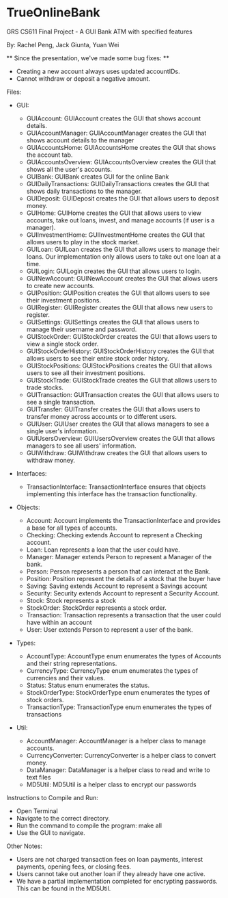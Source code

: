 # TrueOnlineBank
GRS CS611 Final Project - A GUI Bank ATM with specified features

By: Rachel Peng, Jack Giunta, Yuan Wei

** Since the presentation, we've made some bug fixes: **
- Creating a new account always uses updated accountIDs.
- Cannot withdraw or deposit a negative amount.

Files:
- GUI:
    - GUIAccount: GUIAccount creates the GUI that shows account details.
    - GUIAccountManager: GUIAccountManager creates the GUI that shows account details to the manager
    - GUIAccountsHome: GUIAccountsHome creates the GUI that shows the account tab.
    - GUIAccountsOverview: GUIAccountsOverview creates the GUI that shows all the user's accounts.
    - GUIBank: GUIBank creates GUI for the online Bank
    - GUIDailyTransactions: GUIDailyTransactions creates the GUI that shows daily transactions to the manager.
    - GUIDeposit: GUIDeposit creates the GUI that allows users to deposit money.
    - GUIHome: GUIHome creates the GUI that allows users to view accounts, take out loans, invest, and manage accounts (if user is a manager).
    - GUIInvestmentHome: GUIInvestmentHome creates the GUI that allows users to play in the stock market.
    - GUILoan: GUILoan creates the GUI that allows users to manage their loans. Our implementation only allows users to take out one loan at a time.
    - GUILogin: GUILogin creates the GUI that allows users to login.
    - GUINewAccount: GUINewAccount creates the GUI that allows users to create new accounts.
    - GUIPosition: GUIPosition creates the GUI that allows users to see their investment positions.
    - GUIRegister: GUIRegister creates the GUI that allows new users to register.
    - GUISettings: GUISettings creates the GUI that allows users to manage their username and password.
    - GUIStockOrder: GUIStockOrder creates the GUI that allows users to view a single stock order.
    - GUIStockOrderHistory: GUIStockOrderHistory creates the GUI that allows users to see their entire stock order history.
    - GUIStockPositions: GUIStockPositions creates the GUI that allows users to see all their investment positions.
    - GUIStockTrade: GUIStockTrade creates the GUI that allows users to trade stocks.
    - GUITransaction: GUITransaction creates the GUI that allows users to see a single transaction.
    - GUITransfer: GUITransfer creates the GUI that allows users to transfer money across accounts or to different users.
    - GUIUser: GUIUser creates the GUI that allows managers to see a single user's information.
    - GUIUsersOverview: GUIUsersOverview creates the GUI that allows managers to see all users' information.
    - GUIWithdraw: GUIWithdraw creates the GUI that allows users to withdraw money.
    
- Interfaces:
    - TransactionInterface: TransactionInterface ensures that objects implementing this interface has the transaction functionality.
    
- Objects:
    - Account: Account implements the TransactionInterface and provides a base for all types of accounts.
    - Checking: Checking extends Account to represent a Checking account.
    - Loan: Loan represents a loan that the user could have.
    - Manager: Manager extends Person to represent a Manager of the bank.
    - Person: Person represents a person that can interact at the Bank.
    - Position: Position represent the details of a stock that the buyer have
    - Saving: Saving extends Account to represent a Savings account
    - Security: Security extends Account to represent a Security Account.
    - Stock: Stock represents a stock
    - StockOrder: StockOrder represents a stock order.
    - Transaction: Transaction represents a transaction that the user could have within an account
    - User: User extends Person to represent a user of the bank.
    
- Types:
    - AccountType: AccountType enum enumerates the types of Accounts and their string representations.
    - CurrencyType: CurrencyType enum enumerates the types of currencies and their values.
    - Status: Status enum enumerates the status.
    - StockOrderType: StockOrderType enum enumerates the types of stock orders.
    - TransactionType: TransactionType enum enumerates the types of transactions
    
- Util:
    - AccountManager: AccountManager is a helper class to manage accounts.
    - CurrencyConverter: CurrencyConverter is a helper class to convert money.
    - DataManager: DataManager is a helper class to read and write to text files
    - MD5Util: MD5Util is a helper class to encrypt our passwords

Instructions to Compile and Run:
- Open Terminal
- Navigate to the correct directory.
- Run the command to compile the program: make all
- Use the GUI to navigate.

Other Notes:
- Users are not charged transaction fees on loan payments, interest payments, opening fees, or closing fees.
- Users cannot take out another loan if they already have one active.
- We have a partial implementation completed for encrypting passwords. This can be found in the MD5Util.